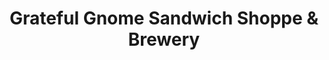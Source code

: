 ---
title: "Grateful Gnome Sandwich Shoppe & Brewery"
url: /denver/grateful-gnome-sandwich-shoppe-and-brewery/
shop: deli
---
